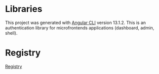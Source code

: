 # Libraries

This project was generated with [Angular CLI](https://github.com/angular/angular-cli) version 13.1.2. This is an authentication library for microfrontends applications (dashboard, admin, shell).

# Registry

[Registry](https://www.npmjs.com/package/my-authenticator-lib)
